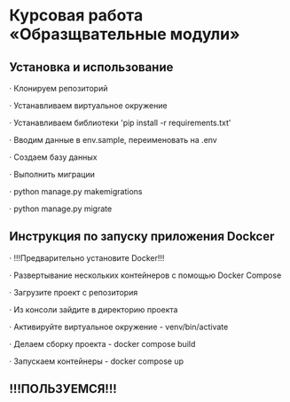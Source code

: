 # Курсовая работа «Образщвательные модули»


## Установка и использование

· Клонируем репозиторий

· Устанавливаем виртуальное окружение

· Устанавливаем библиотеки 'pip install -r requirements.txt'

· Вводим данные в env.sample, переименовать на .env

· Создаем базу данных

· Выполнить миграции

· python manage.py makemigrations

· python manage.py migrate

## Инструкция по запуску приложения Dockcer

· !!!Предварительно установите Docker!!!

· Развертывание нескольких контейнеров с помощью Docker Compose


· Загрузите проект с репозитория

· Из консоли зайдите в директорию проекта

· Активируйте виртуальное окружение - venv/bin/activate

· Делаем сборку проекта - docker compose build

· Запускаем контейнеры - docker compose up

## !!!ПОЛЬЗУЕМСЯ!!!
